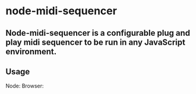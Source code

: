 # node-midi-sequencer
Node-midi-sequencer is a configurable plug and play midi sequencer to be run in any JavaScript environment.
--
## Usage
Node:
Browser: 
